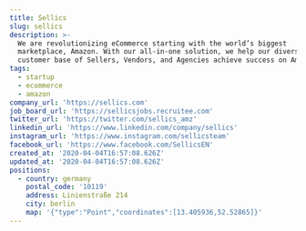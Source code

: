 ```yaml
---
title: Sellics
slug: sellics
description: >-
  We are revolutionizing eCommerce starting with the world’s biggest
  marketplace, Amazon. With our all-in-one solution, we help our diverse
  customer base of Sellers, Vendors, and Agencies achieve success on Amazon.
tags:
  - startup
  - ecommerce
  - amazon
company_url: 'https://sellics.com'
job_board_url: 'https://sellicsjobs.recruitee.com'
twitter_url: 'https://twitter.com/sellics_amz'
linkedin_url: 'https://www.linkedin.com/company/sellics'
instagram_url: 'https://www.instagram.com/sellicsteam'
facebook_url: 'https://www.facebook.com/SellicsEN'
created_at: '2020-04-04T16:57:08.626Z'
updated_at: '2020-04-04T16:57:08.626Z'
positions:
  - country: germany
    postal_code: '10119'
    address: Linienstraße 214
    city: berlin
    map: '{"type":"Point","coordinates":[13.405936,52.52865]}'
---
```

